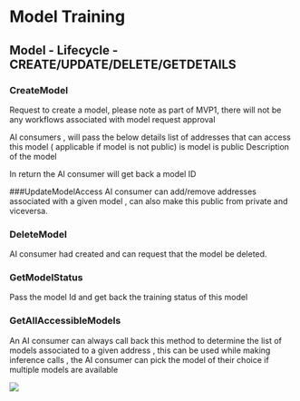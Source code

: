# Model Training 



## Model - Lifecycle - CREATE/UPDATE/DELETE/GETDETAILS
### CreateModel
Request to create a model, please note as part of MVP1, there will not be any workflows associated with model request approval

AI consumers , will pass the below details
list of addresses that can access this model ( applicable if model is not public)
is model is public
Description of the model

In return the AI consumer will get back a model ID

###UpdateModelAccess
AI consumer can add/remove addresses associated with a given model , can also make this public from private and viceversa.

### DeleteModel
AI consumer had created and can request that the model be deleted.

### GetModelStatus
Pass the model Id and get back the training status of this model

### GetAllAccessibleModels
An AI consumer can always call back this method to determine the list of models associated to a given address , this can be used while making inference calls , the AI consumer can pick the model of their 
choice if multiple models are available 


![](/home/adminaccount/Downloads/trainingflow.png.png)
